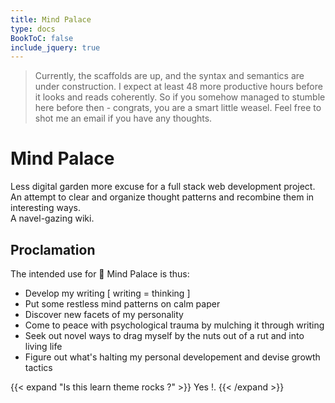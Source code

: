 ```yaml
---
title: Mind Palace
type: docs
BookToC: false
include_jquery: true
---
```


>Currently, the scaffolds are up, and the syntax and semantics are under construction. I expect at least 48 more productive hours before it looks and reads coherently. So if you somehow managed to stumble here before then - congrats, you are a smart little weasel. Feel free to shot me an email if you have any thoughts.


# Mind Palace

Less digital garden more excuse for a full stack web development project.
An attempt to clear and organize thought patterns and recombine them in interesting ways.  
A navel-gazing wiki.

## Proclamation

The intended use for :european_castle: Mind Palace is thus:

+ Develop my writing [ writing = thinking ]
+ Put some restless mind patterns on calm paper
+ Discover new facets of my personality
+ Come to peace with psychological trauma by mulching it through writing
+ Seek out novel ways to drag myself by the nuts out of a rut and into living life
+ Figure out what's halting my personal developement and devise growth tactics  

  


{{< expand "Is this learn theme rocks ?" >}}
Yes !.
{{< /expand >}}